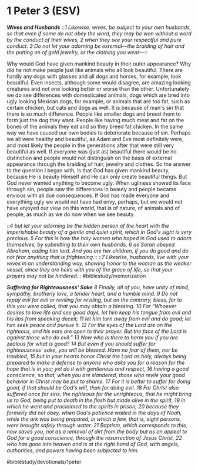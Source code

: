 # 1 Peter 3 (ESV) 
***Wives and Husbands***
::*1 Likewise, wives, be subject to your own husbands, so that even if some do not obey the word, they may be won without a word by the conduct of their wives, 2 when they see your respectful and pure conduct. 3 Do not let your adorning be external—the braiding of hair and the putting on of gold jewelry, or the clothing you wear—*::

Why would God have given mankind beauty in their outer appearance? Why did he not make people just like animals who all look beautiful. There are hardly any dogs with glasses and all dogs and horses, for example, look beautiful. Even insects, although some would disagree, are amazing looking creatures and not one looking better or worse than the other. 
Unfortunately we do see differences with domesticated animals, dogs which are bred into ugly looking Mexican dogs, for example, or animals that are too fat, such as certain chicken, but cats and dogs as well. It is because of man's sin that there is so much difference. People like smaller dogs and breed them to form just the dog they want. People like having much meat and fat on the bones of the animals they eat and so they breed fat chicken. 
In the same way we have caused our own bodies to deteriorate because of sin. Perhaps we all were healthy and beautiful, as Adam and Eve most definitely were, and most likely the people in the generations after that were still very beautiful as well. If everyone was (just as) beautiful there would be no distinction and people would not distinguish on the basis of external appearance through the braiding of hair, jewelry and clothes. 
So the answer to the question I began with, is that God has given mankind beauty, because He is beauty Himself and He can only create beautiful things. But God never wanted anything to become ugly. When ugliness showed its face through sin, people saw the differences in beauty and people became envious with all due consequences. 
If God has made everyone and everything ugly we would not have had envy, perhaps, but we would not have enjoyed our view on this world, that is of nature, of animals and of people, as much as we do now when we see beauty. 

::*4 but let your adorning be the hidden person of the heart with the imperishable beauty of a gentle and quiet spirit, which in God's sight is very precious. 5 For this is how the holy women who hoped in God used to adorn themselves, by submitting to their own husbands, 6 as Sarah obeyed Abraham, calling him lord. And you are her children, if you do good and do not fear anything that is frightening.*::
::*7 Likewise, husbands, live with your wives in an understanding way, showing honor to the woman as the weaker vessel, since they are heirs with you of the grace of life, so that your prayers may not be hindered.*:: #biblestudy/memorization

***Suffering for Righteousness' Sake***
*8 Finally, all of you, have unity of mind, sympathy, brotherly love, a tender heart, and a humble mind. 9 Do not repay evil for evil or reviling for reviling, but on the contrary, bless, for to this you were called, that you may obtain a blessing. 10 For*
*“Whoever desires to love life*
*and see good days,*
*let him keep his tongue from evil*
*and his lips from speaking deceit;*
*11 let him turn away from evil and do good;*
*let him seek peace and pursue it.*
*12 For the eyes of the Lord are on the righteous,*
*and his ears are open to their prayer.*
*But the face of the Lord is against those who do evil.”*
*13 Now who is there to harm you if you are zealous for what is good? 14 But even if you should suffer for righteousness' sake, you will be blessed. Have no fear of them, nor be troubled, 15 but in your hearts honor Christ the Lord as holy, always being prepared to make a defense to anyone who asks you for a reason for the hope that is in you; yet do it with gentleness and respect, 16 having a good conscience, so that, when you are slandered, those who revile your good behavior in Christ may be put to shame. 17 For it is better to suffer for doing good, if that should be God's will, than for doing evil.*
*18 For Christ also suffered once for sins, the righteous for the unrighteous, that he might bring us to God, being put to death in the flesh but made alive in the spirit, 19 in which he went and proclaimed to the spirits in prison, 20 because they formerly did not obey, when God's patience waited in the days of Noah, while the ark was being prepared, in which a few, that is, eight persons, were brought safely through water. 21 Baptism, which corresponds to this, now saves you, not as a removal of dirt from the body but as an appeal to God for a good conscience, through the resurrection of Jesus Christ, 22 who has gone into heaven and is at the right hand of God, with angels, authorities, and powers having been subjected to him.*

#biblestudy/devotionals/1peter